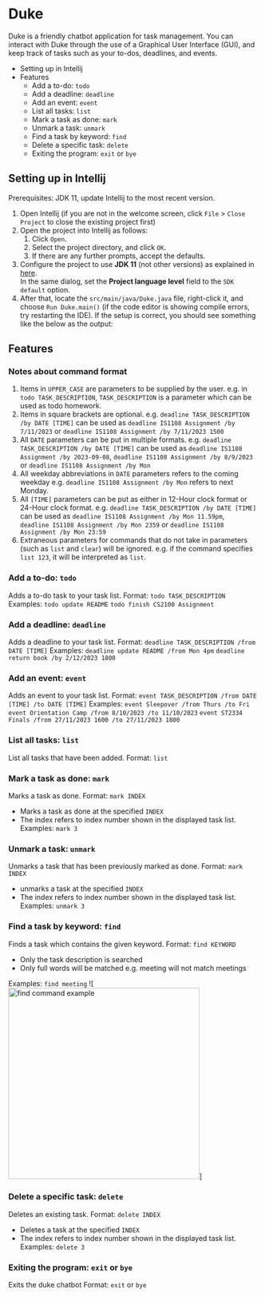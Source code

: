 # Duke

Duke is a friendly chatbot application for task management. You can interact with Duke through the use of a Graphical User Interface (GUI), and keep track of tasks such as your to-dos, deadlines, and events.

* Setting up in Intellij
* Features
  * Add a to-do: ```todo```
  * Add a deadline: ```deadline```
  * Add an event: ```event```
  * List all tasks: ```list```
  * Mark a task as done: ```mark```
  * Unmark a task: ```unmark```
  * Find a task by keyword: ```find```
  * Delete a specific task: ```delete```
  * Exiting the program: ```exit``` or ```bye```

## Setting up in Intellij

Prerequisites: JDK 11, update Intellij to the most recent version.

1. Open Intellij (if you are not in the welcome screen, click `File` > `Close Project` to close the existing project first)
1. Open the project into Intellij as follows:
   1. Click `Open`.
   1. Select the project directory, and click `OK`.
   1. If there are any further prompts, accept the defaults.
1. Configure the project to use **JDK 11** (not other versions) as explained in [here](https://www.jetbrains.com/help/idea/sdk.html#set-up-jdk).<br>
   In the same dialog, set the **Project language level** field to the `SDK default` option.
3. After that, locate the `src/main/java/Duke.java` file, right-click it, and choose `Run Duke.main()` (if the code editor is showing compile errors, try restarting the IDE). If the setup is correct, you should see something like the below as the output:

## Features
### Notes about command format
1. Items in ```UPPER_CASE``` are parameters to be supplied by the user.
   e.g. in ```todo TASK_DESCRIPTION```, ```TASK_DESCRIPTION``` is a parameter which can be used as todo homework.
2. Items in square brackets are optional.
   e.g. ```deadline TASK_DESCRIPTION /by DATE [TIME]``` can be used as ```deadline IS1108 Assignment /by 7/11/2023``` or ```deadline IS1108 Assignment /by 7/11/2023 1500```
3. All ```DATE``` parameters can be put in multiple formats.
   e.g. ```deadline TASK_DESCRIPTION /by DATE [TIME]``` can be used as ```deadline IS1108 Assignment /by 2023-09-08```, ```deadline IS1108 Assignment /by 8/9/2023``` or  ```deadline IS1108 Assignment /by Mon```
4. All weekday abbreviations in ```DATE``` parameters refers to the coming weekday
   e.g. ```deadline IS1108 Assignment /by Mon``` refers to next Monday.
5. All ```[TIME]``` parameters can be put as either in 12-Hour clock format or 24-Hour clock format.
   e.g. ```deadline TASK_DESCRIPTION /by DATE [TIME]``` can be used as ```deadline IS1108 Assignment /by Mon 11.59pm```,      
   ```deadline IS1108 Assignment /by Mon 2359``` or ```deadline IS1108 Assignment /by Mon 23:59```
6. Extraneous parameters for commands that do not take in parameters (such as ```list``` and ```clear```) will be ignored.
   e.g. if the command specifies ```list 123```, it will be interpreted as ```list```.
   
### Add a to-do: ```todo```
Adds a to-do task to your task list.
Format: ```todo TASK_DESCRIPTION```
Examples:
```todo update README```
```todo finish CS2100 Assignment```

### Add a deadline: ```deadline```
Adds a deadline to your task list.
Format: ```deadline TASK_DESCRIPTION /from DATE [TIME]```
Examples:
```deadline update README /from Mon 4pm```
```deadline return book /by 2/12/2023 1800```

### Add an event: ```event```
Adds an event to your task list.
Format: ```event TASK_DESCRIPTION /from DATE [TIME] /to DATE [TIME]```
Examples:
```event Sleepover /from Thurs /to Fri```
```event Orientation Camp /from 8/10/2023 /to 11/10/2023```
```event ST2334 Finals /from 27/11/2023 1600 /to 27/11/2023 1800```

### List all tasks: ```list```
List all tasks that have been added.
Format: ```list```

### Mark a task as done: ```mark```
Marks a task as done.
Format: ```mark INDEX```
* Marks a task as done at the specified ```INDEX```
* The index refers to index number shown in the displayed task list.
Examples:
```mark 3```

### Unmark a task: ```unmark```
Unmarks a task that has been previously marked as done.
Format: ```mark INDEX```
* unmarks a task at the specified ```INDEX```
* The index refers to index number shown in the displayed task list.
Examples:
```unmark 3```

### Find a task by keyword: ```find```
Finds a task which contains the given keyword.
Format: ```find KEYWORD```
* Only the task description is searched
* Only full words will be matched e.g. meeting will not match meetings

Examples:
```find meeting```
![<img width="383" alt="find command example" src="https://github.com/Angelyxx/ip/assets/73735276/6b280df6-140d-4b64-aba5-1e33dac4b4be">]

### Delete a specific task: ```delete```
Deletes an existing task.
Format: ```delete INDEX```
* Deletes a task at the specified ```INDEX```
* The index refers to index number shown in the displayed task list.
Examples:
```delete 3```

### Exiting the program: ```exit``` or ```bye```
Exits the duke chatbot
Format: ```exit``` or ```bye```

